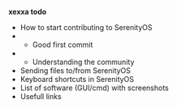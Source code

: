 **xexxa todo**
- How to start contributing to SerenityOS
- - Good first commit
- - Understanding the community
- Sending files to/from SerenityOS
- Keyboard shortcuts in SerenityOS
- List of software (GUI/cmd) with screenshots
- Usefull links

